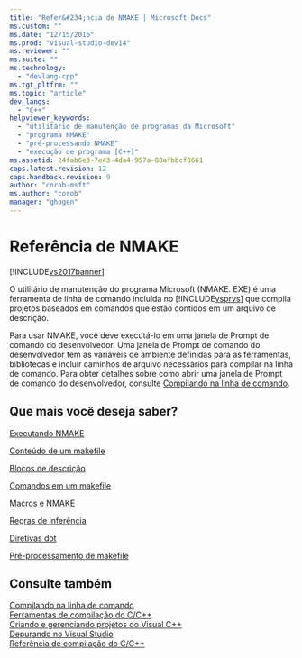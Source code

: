 ```yaml
---
title: "Refer&#234;ncia de NMAKE | Microsoft Docs"
ms.custom: ""
ms.date: "12/15/2016"
ms.prod: "visual-studio-dev14"
ms.reviewer: ""
ms.suite: ""
ms.technology: 
  - "devlang-cpp"
ms.tgt_pltfrm: ""
ms.topic: "article"
dev_langs: 
  - "C++"
helpviewer_keywords: 
  - "utilitário de manutenção de programas da Microsoft"
  - "programa NMAKE"
  - "pré-processando NMAKE"
  - "execução de programa [C++]"
ms.assetid: 24fab6e3-7e43-4da4-957a-88afbbcf8661
caps.latest.revision: 12
caps.handback.revision: 9
author: "corob-msft"
ms.author: "corob"
manager: "ghogen"
---
```

# Refer&#234;ncia de NMAKE
[!INCLUDE[vs2017banner](../assembler/inline/includes/vs2017banner.md)]

O utilitário de manutenção do programa Microsoft \(NMAKE. EXE\) é uma ferramenta de linha de comando incluída no [!INCLUDE[vsprvs](../assembler/masm/includes/vsprvs_md.md)] que compila projetos baseados em comandos que estão contidos em um arquivo de descrição.  
  
 Para usar NMAKE, você deve executá\-lo em uma janela de Prompt de comando do desenvolvedor.  Uma janela de Prompt de comando do desenvolvedor tem as variáveis de ambiente definidas para as ferramentas, bibliotecas e incluir caminhos de arquivo necessários para compilar na linha de comando.  Para obter detalhes sobre como abrir uma janela de Prompt de comando do desenvolvedor, consulte [Compilando na linha de comando](../Topic/Building%20on%20the%20Command%20Line.md).  
  
## Que mais você deseja saber?  
 [Executando NMAKE](../build/running-nmake.md)  
  
 [Conteúdo de um makefile](../build/contents-of-a-makefile.md)  
  
 [Blocos de descrição](../build/description-blocks.md)  
  
 [Comandos em um makefile](../build/commands-in-a-makefile.md)  
  
 [Macros e NMAKE](../Topic/Macros%20and%20NMAKE.md)  
  
 [Regras de inferência](../build/inference-rules.md)  
  
 [Diretivas dot](../build/dot-directives.md)  
  
 [Pré\-processamento de makefile](../Topic/Makefile%20Preprocessing.md)  
  
## Consulte também  
 [Compilando na linha de comando](../Topic/Building%20on%20the%20Command%20Line.md)   
 [Ferramentas de compilação do C\/C\+\+](../Topic/C-C++%20Build%20Tools.md)   
 [Criando e gerenciando projetos do Visual C\+\+](../ide/creating-and-managing-visual-cpp-projects.md)   
 [Depurando no Visual Studio](../Topic/Debugging%20in%20Visual%20Studio.md)   
 [Referência de compilação do C\/C\+\+](../Topic/C-C++%20Building%20Reference.md)